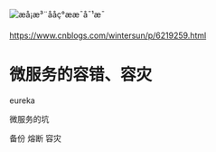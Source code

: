 ![æå¡æ³¨ååç°ææ¯å¯¹æ¯](https://imgconvert.csdnimg.cn/aHR0cDovL3AzLnBzdGF0cC5jb20vbGFyZ2UvcGdjLWltYWdlLzQwNTY1ZjUzZDI2MzQyYTQ4ZWYwNTQ1NzVkZjM1NDRm?x-oss-process=image/format,png)



 https://www.cnblogs.com/wintersun/p/6219259.html 



# 微服务的容错、容灾



eureka 



微服务的坑

备份 熔断 容灾

